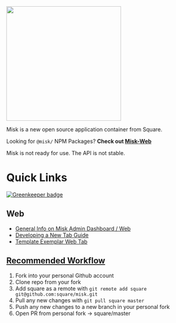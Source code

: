 <img src="misk.png" width="300">

Misk is a new open source application container from Square.

Looking for `@misk/` NPM Packages? **Check out [Misk-Web](https://github.com/square/misk-web)**

Misk is not ready for use. The API is not stable.

Quick Links
===

[![Greenkeeper badge](https://badges.greenkeeper.io/square/misk.svg)](https://greenkeeper.io/)

Web
---
- [General Info on Misk Admin Dashboard / Web](https://github.com/square/misk-web/blob/master/README.md)
- [Developing a New Tab Guide](https://github.com/square/misk-web/blob/master/HOWTO.md)
- [Template Exemplar Web Tab](https://github.com/square/misk-web/tree/master/examples)

[Recommended Workflow](https://blog.scottlowe.org/2015/01/27/using-fork-branch-git-workflow/)
---
1. Fork into your personal Github account
1. Clone repo from your fork
1. Add square as a remote with `git remote add square git@github.com:square/misk.git`
1. Pull any new changes with `git pull square master`
1. Push any new changes to a new branch in your personal fork
1. Open PR from personal fork -> square/master
